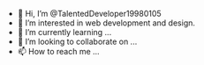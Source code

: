 - 👋 Hi, I’m @TalentedDeveloper19980105
- 👀 I’m interested in web development and design.
- 🌱 I’m currently learning ...
- 💞️ I’m looking to collaborate on ...
- 📫 How to reach me ...

<!---
TalentedDeveloper19980105/TalentedDeveloper19980105 is a ✨ special ✨ repository because its `README.md` (this file) appears on your GitHub profile.
You can click the Preview link to take a look at your changes.
--->
